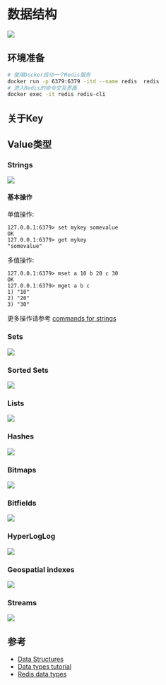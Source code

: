 # 数据结构

![](./images/key-value-data-stores.webp)



## 环境准备

```sh
# 使用Docker启动一个Redis服务
docker run -p 6379:6379 -itd --name redis  redis
# 进入Redis的命令交互界面
docker exec -it redis redis-cli
```

## 关于Key


## Value类型

### Strings

![](./images/redis_strings.png)



#### 基本操作

单值操作:
```
127.0.0.1:6379> set mykey somevalue
OK
127.0.0.1:6379> get mykey
"somevalue"
```

多值操作:
```
127.0.0.1:6379> mset a 10 b 20 c 30
OK
127.0.0.1:6379> mget a b c
1) "10"
2) "20"
3) "30"
```

更多操作请参考 [commands for strings](https://redis.io/commands/?group=string)

### Sets

![](./images/redis_sets.png)


### Sorted Sets

![](./images/redis_zset.png)

### Lists

![](./images/list.png)

### Hashes

![](./images/hashes.png)

### Bitmaps

![](./images/bitmaps.png)

### Bitfields

![](./images/bitmaps.png)

### HyperLogLog

![](./images/bitmaps.png)

### Geospatial indexes

![](./images/data-structures-geospatial.webp)

### Streams

![](./images/streams-2.webp)


## 参考

+ [Data Structures](https://redis.com/redis-enterprise/data-structures/)
+ [Data types tutorial](https://redis.io/docs/manual/data-types/data-types-tutorial/)
+ [Redis data types](https://redis.io/docs/manual/data-types/)